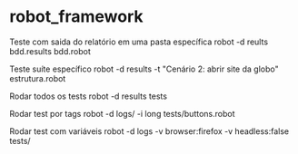 # robot_framework

Teste com saida do relatório em uma pasta específica
robot -d reults bdd.results bdd.robot

Teste suíte específico
robot -d results -t "Cenário 2: abrir site da globo" estrutura.robot

Rodar todos os tests
robot -d results tests

Rodar test por tags
robot -d logs/ -i long  tests/buttons.robot

Rodar test com variáveis
robot -d logs -v browser:firefox -v headless:false tests/     